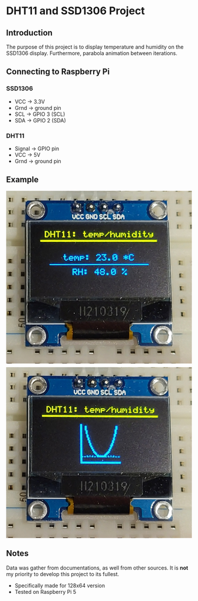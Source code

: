 # DHT11 and SSD1306 Project

## Introduction
The purpose of this project is to display temperature and humidity on the SSD1306 display.
Furthermore, parabola animation between iterations.

## Connecting to Raspberry Pi
### SSD1306
* VCC -> 3.3V
* Grnd -> ground pin
* SCL -> GPIO 3 (SCL)
* SDA -> GPIO 2 (SDA)

### DHT11
* Signal -> GPIO pin
* VCC -> 5V
* Grnd -> ground pin

## Example
<div style="display: flex; flex-wrap: wrap; gap: 10px;">
  <img src="/images/imgs2.jpg" alt="SSD1306" style="max-width: 100%; height: auto;">
  <img src="/images/imgs1.jpg" alt="SSD1306" style="max-width: 100%; height: auto;">
</div>

## Notes
Data was gather from documentations, as well from other sources.
It is **not** my priority to develop this project to its fullest.
* Specifically made for 128x64 version
* Tested on Raspberry Pi 5
